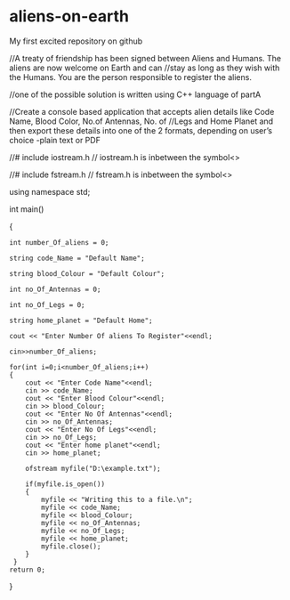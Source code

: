 # aliens-on-earth
My first excited repository on github

//A treaty of friendship has been signed between Aliens and Humans. The aliens are now welcome on Earth and 
can //stay as long as they wish with the Humans. You are the person responsible to register the aliens. 

//one of the possible solution is written using C++ language of partA

//Create a console based application that accepts alien details like Code Name, Blood Color, No.of Antennas, No. of //Legs and Home Planet and then export these details into one of the 2 formats, depending on user’s choice -plain text or PDF



//# include iostream.h // iostream.h is inbetween the symbol<>

//# include fstream.h  // fstream.h is inbetween the symbol<>

 using namespace std;

int main()

{

    int number_Of_aliens = 0;
    
    string code_Name = "Default Name"; 
    
    string blood_Colour = "Default Colour";
    
    int no_Of_Antennas = 0;
    
    int no_Of_Legs = 0;
    
    string home_planet = "Default Home";
    
    cout << "Enter Number Of aliens To Register"<<endl;
    
    cin>>number_Of_aliens;

    for(int i=0;i<number_Of_aliens;i++)
    { 
        cout << "Enter Code Name"<<endl;
        cin >> code_Name;
        cout << "Enter Blood Colour"<<endl;
        cin >> blood_Colour;
        cout << "Enter No Of Antennas"<<endl;
        cin >> no_Of_Antennas;
        cout << "Enter No Of Legs"<<endl;
        cin >> no_Of_Legs;
        cout << "Enter home planet"<<endl;
        cin >> home_planet;
    
        ofstream myfile("D:\example.txt");

        if(myfile.is_open())
        {
            myfile << "Writing this to a file.\n";
            myfile << code_Name;
            myfile << blood_Colour;
            myfile << no_Of_Antennas;
            myfile << no_Of_Legs;
            myfile << home_planet;
            myfile.close();
        }
     }
    return 0;
}
